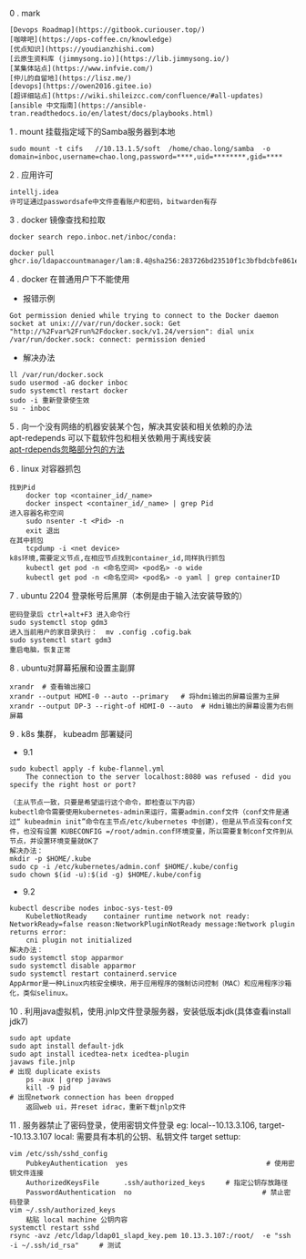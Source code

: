 0 . mark  

	[Devops Roadmap](https://gitbook.curiouser.top/)  
	[咖啡吧](https://ops-coffee.cn/knowledge)  
	[优点知识](https://youdianzhishi.com)  
	[云原生资料库 (jimmysong.io)](https://lib.jimmysong.io/)  
	[某集体站点](https://www.infvie.com/)  
	[仲儿的自留地](https://lisz.me/)  
	[devops](https://owen2016.gitee.io)  
	[超详细站点](https://wiki.shileizcc.com/confluence/#all-updates)  
	[ansible 中文指南](https://ansible-tran.readthedocs.io/en/latest/docs/playbooks.html)  


1 . mount 挂载指定域下的Samba服务器到本地
```
sudo mount -t cifs   //10.13.1.5/soft  /home/chao.long/samba  -o  domain=inboc,username=chao.long,password=****,uid=********,gid=****
```

2 . 应用许可
```
intellj.idea  
许可证通过passwordsafe中文件查看账户和密码，bitwarden有存
```

3 . docker 镜像查找和拉取 
```
docker search repo.inboc.net/inboc/conda:

docker pull ghcr.io/ldapaccountmanager/lam:8.4@sha256:283726bd23510f1c3bfbdcbfe861e6599e070616543aed02e9756075c97a9938
```

4 . docker 在普通用户下不能使用

- 报错示例
```
Got permission denied while trying to connect to the Docker daemon socket at unix:///var/run/docker.sock: Get "http://%2Fvar%2Frun%2Fdocker.sock/v1.24/version": dial unix /var/run/docker.sock: connect: permission denied
```

- 解决办法
```
ll /var/run/docker.sock
sudo usermod -aG docker inboc
sudo systemctl restart docker
sudo -i 重新登录使生效 
su - inboc
```

5 . 向一个没有网络的机器安装某个包，解决其安装和相关依赖的办法  
apt-redepends 可以下载软件包和相关依赖用于离线安装  
[apt-rdepends忽略部分包的方法](https://superuser.com/questions/1112525/ignore-apt-get-download-errors/1137335#1137335)

6 . linux 对容器抓包
```
找到Pid
	docker top <container_id/_name> 
	docker inspect <container_id/_name> | grep Pid
进入容器名称空间
	sudo nsenter -t <Pid> -n
	exit 退出
在其中抓包
	tcpdump -i <net device>
k8s环境,需要定义节点,在相应节点找到container_id,同样执行抓包
	kubectl get pod -n <命名空间> <pod名> -o wide
	kubectl get pod -n <命名空间> <pod名> -o yaml | grep containerID
```

7 . ubuntu 2204 登录帐号后黑屏（本例是由于输入法安装导致的）
```
密码登录后 ctrl+alt+F3 进入命令行
sudo systemctl stop gdm3
进入当前用户的家目录执行：  mv .config .cofig.bak
sudo systemctl start gdm3
重启电脑，恢复正常
```

8 . ubuntu对屏幕拓展和设置主副屏
```
xrandr  # 查看输出接口
xrandr --output HDMI-0 --auto --primary   # 将hdmi输出的屏幕设置为主屏
xrandr --output DP-3 --right-of HDMI-0 --auto  # Hdmi输出的屏幕设置为右侧屏幕
```

9 .  k8s 集群， kubeadm 部署疑问
- 9.1
```
sudo kubectl apply -f kube-flannel.yml 
    The connection to the server localhost:8080 was refused - did you specify the right host or port?

（主从节点一致，只要是希望运行这个命令，即检查以下内容）
kubectl命令需要使用kubernetes-admin来运行，需要admin.conf文件（conf文件是通过“ kubeadmin init”命令在主节点/etc/kubernetes 中创建），但是从节点没有conf文件，也没有设置 KUBECONFIG =/root/admin.conf环境变量，所以需要复制conf文件到从节点，并设置环境变量就OK了
解决办法：
mkdir -p $HOME/.kube
sudo cp -i /etc/kubernetes/admin.conf $HOME/.kube/config
sudo chown $(id -u):$(id -g) $HOME/.kube/config
```
- 9.2
```
kubectl describe nodes inboc-sys-test-09
	KubeletNotReady    container runtime network not ready: NetworkReady=false reason:NetworkPluginNotReady message:Network plugin returns error:
	cni plugin not initialized
解决办法：
sudo systemctl stop apparmor
sudo systemctl disable apparmor
sudo systemctl restart containerd.service
AppArmor是一种Linux内核安全模块，用于应用程序的强制访问控制（MAC）和应用程序沙箱化，类似selinux。
```

10 . 利用java虚拟机，使用.jnlp文件登录服务器，安装低版本jdk(具体查看install jdk7)
```
sudo apt update 
sudo apt install default-jdk 
sudo apt install icedtea-netx icedtea-plugin
javaws file.jnlp
# 出现 duplicate exists
	ps -aux | grep javaws
	kill -9 pid
# 出现network connection has been dropped
	返回web ui，并reset idrac，重新下载jnlp文件
```

11 . 服务器禁止了密码登录，使用密钥文件登录
  eg: local--10.13.3.106, target--10.13.3.107
  local: 需要具有本机的公钥、私钥文件
  target settup:
```
vim /etc/ssh/sshd_config
	PubkeyAuthentication  yes                                  # 使用密钥文件连接
	AuthorizedKeysFile      .ssh/authorized_keys     # 指定公钥存放路径
	PasswordAuthentication  no                                # 禁止密码登录
vim ~/.ssh/authorized_keys
	粘贴 local machine 公钥内容
systemctl restart sshd
rsync -avz /etc/ldap/ldap01_slapd_key.pem 10.13.3.107:/root/  -e "ssh -i ~/.ssh/id_rsa"     # 测试
```
